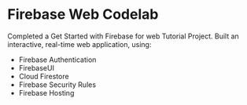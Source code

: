 # Firebase Web Codelab

Completed a Get Started with Firebase for web Tutorial Project. Built an interactive, real-time web application, using:

- Firebase Authentication
- FirebaseUI
- Cloud Firestore
- Firebase Security Rules
- Firebase Hosting
